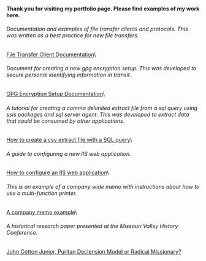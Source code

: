 #### Thank you for visiting my portfolio page. Please find examples of my work here.

###### Documentation and examples of file transfer clients and protocols. This was written as a best practice for new file transfers.

[File Transfer Client Documentation](FileTransferDoc.pdf)\

###### Document for creating a new gpg encryption setup. This was developed to secure personal identifying information in transit.

[GPG Encryption Setup Documentation](GPGEncryptionDoc.pdf)\

###### A tutorial for creating a comma delimited extract file from a sql query using ssis packages and sql server agent. This was developed to extract data that could be consumed by other applications.

[How to create a csv extract file with a SQL query](SSISPackageCSVExtract.pdf)\

###### A guide to configuring a new IIS web application.

[How to configure an IIS web application](HowtoConfigureanIISWebApplication.pdf)\

###### This is an example of a company wide memo with instructions about how to use a multi-function printer.

[A company memo example](CompanyMemo.pdf)\

###### A historical research paper presented at the Missouri Valley History Conference.

[John Cotton Junior, Puritan Declension Model or Radical Missionary?](JohnCottonJrPuritanDeclensionModelorRadicalMissionary.pdf)
